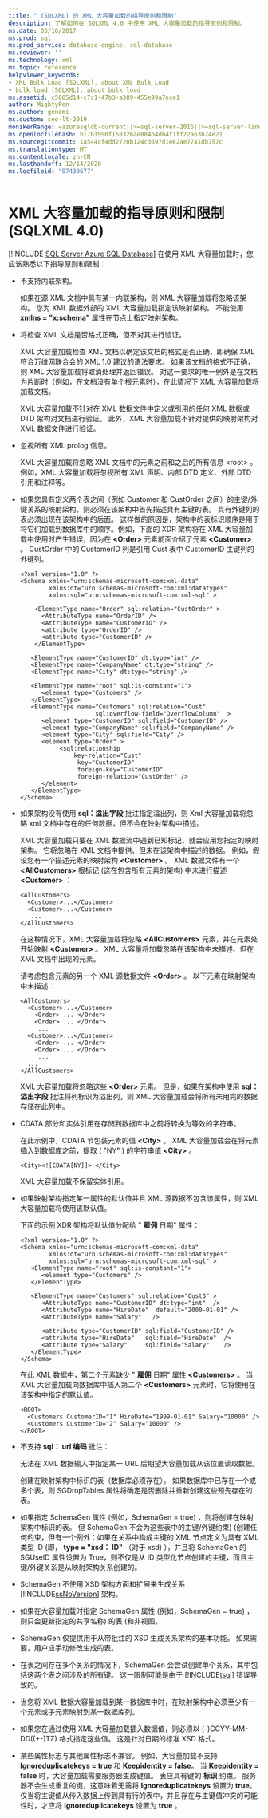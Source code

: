 ```yaml
---
title: " (SQLXML) 的 XML 大容量加载的指导原则和限制"
description: 了解如何在 SQLXML 4.0 中使用 XML 大容量加载的指导原则和限制。
ms.date: 03/16/2017
ms.prod: sql
ms.prod_service: database-engine, sql-database
ms.reviewer: ''
ms.technology: xml
ms.topic: reference
helpviewer_keywords:
- XML Bulk Load [SQLXML], about XML Bulk Load
- bulk load [SQLXML], about bulk load
ms.assetid: c5885d14-c7c1-47b3-a389-455e99a7ece1
author: MightyPen
ms.author: genemi
ms.custom: seo-lt-2019
monikerRange: =azuresqldb-current||>=sql-server-2016||>=sql-server-linux-2017||=azuresqldb-mi-current
ms.openlocfilehash: b17b1990f168326ae884b4db4f1ff22a63b24e21
ms.sourcegitcommit: 1a544cf4dd2720b124c3697d1e62ae7741db757c
ms.translationtype: MT
ms.contentlocale: zh-CN
ms.lasthandoff: 12/14/2020
ms.locfileid: "97439677"
---
```

# <a name="guidelines-and-limitations-of-xml-bulk-load-sqlxml-40"></a>XML 大容量加载的指导原则和限制 (SQLXML 4.0)
[!INCLUDE [SQL Server Azure SQL Database](../../../includes/applies-to-version/sql-asdb.md)]
  在使用 XML 大容量加载时，您应该熟悉以下指导原则和限制：  
  
-   不支持内联架构。  
  
     如果在源 XML 文档中具有某一内联架构，则 XML 大容量加载将忽略该架构。 您为 XML 数据外部的 XML 大容量加载指定该映射架构。 不能使用 **xmlns = "x:schema"** 属性在节点上指定映射架构。  
  
-   将检查 XML 文档是否格式正确，但不对其进行验证。  
  
     XML 大容量加载检查 XML 文档以确定该文档的格式是否正确，即确保 XML 符合万维网联合会的 XML 1.0 建议的语法要求。 如果该文档的格式不正确，则 XML 大容量加载将取消处理并返回错误。 对这一要求的唯一例外是在文档为片断时（例如，在文档没有单个根元素时），在此情况下 XML 大容量加载将加载文档。  
  
     XML 大容量加载不针对在 XML 数据文件中定义或引用的任何 XML 数据或 DTD 架构对文档进行验证。 此外，XML 大容量加载不针对提供的映射架构对 XML 数据文件进行验证。  
  
-   忽视所有 XML prolog 信息。  
  
     XML 大容量加载将忽略 XML 文档中的元素之前和之后的所有信息 \<root> 。 例如，XML 大容量加载将忽视所有 XML 声明、内部 DTD 定义、外部 DTD 引用和注释等。  
  
-   如果您具有定义两个表之间（例如 Customer 和 CustOrder 之间）的主键/外键关系的映射架构，则必须在该架构中首先描述具有主键的表。 具有外键列的表必须出现在该架构中的后面。 这样做的原因是，架构中的表标识顺序是用于将它们加载到数据库中的顺序。例如，下面的 XDR 架构将在 XML 大容量加载中使用时产生错误，因为在 **\<Order>** 元素前面介绍了元素 **\<Customer>** 。 CustOrder 中的 CustomerID 列是引用 Cust 表中 CustomerID 主键列的外键列。  
  
    ```  
    <?xml version="1.0" ?>  
    <Schema xmlns="urn:schemas-microsoft-com:xml-data"   
            xmlns:dt="urn:schemas-microsoft-com:xml:datatypes"    
            xmlns:sql="urn:schemas-microsoft-com:xml-sql" >  
  
        <ElementType name="Order" sql:relation="CustOrder" >  
          <AttributeType name="OrderID" />  
          <AttributeType name="CustomerID" />  
          <attribute type="OrderID" />  
          <attribute type="CustomerID" />  
        </ElementType>  
  
       <ElementType name="CustomerID" dt:type="int" />  
       <ElementType name="CompanyName" dt:type="string" />  
       <ElementType name="City" dt:type="string" />  
  
       <ElementType name="root" sql:is-constant="1">  
          <element type="Customers" />  
       </ElementType>  
       <ElementType name="Customers" sql:relation="Cust"   
                         sql:overflow-field="OverflowColumn"  >  
          <element type="CustomerID" sql:field="CustomerID" />  
          <element type="CompanyName" sql:field="CompanyName" />  
          <element type="City" sql:field="City" />  
          <element type="Order" >   
               <sql:relationship  
                   key-relation="Cust"  
                    key="CustomerID"  
                    foreign-key="CustomerID"  
                    foreign-relation="CustOrder" />  
          </element>  
       </ElementType>  
    </Schema>  
    ```  
  
-   如果架构没有使用 **sql：溢出字段** 批注指定溢出列，则 Xml 大容量加载将忽略 xml 文档中存在的任何数据，但不会在映射架构中描述。  
  
     XML 大容量加载只要在 XML 数据流中遇到已知标记，就会应用您指定的映射架构。 它将忽略在 XML 文档中提供、但未在该架构中描述的数据。 例如，假设您有一个描述元素的映射架构 **\<Customer>** 。 XML 数据文件有一个 **\<AllCustomers>** 根标记 (这在包含所有元素的架构) 中未进行描述 **\<Customer>** ：  
  
    ```  
    <AllCustomers>  
      <Customer>...</Customer>  
      <Customer>...</Customer>  
       ...  
    </AllCustomers>  
    ```  
  
     在这种情况下，XML 大容量加载将忽略 **\<AllCustomers>** 元素，并在元素处开始映射 **\<Customer>** 。 XML 大容量将加载忽略在该架构中未描述、但在 XML 文档中出现的元素。  
  
     请考虑包含元素的另一个 XML 源数据文件 **\<Order>** 。 以下元素在映射架构中未描述：  
  
    ```  
    <AllCustomers>  
      <Customer>...</Customer>  
        <Order> ... </Order>  
        <Order> ... </Order>  
         ...  
      <Customer>...</Customer>  
        <Order> ... </Order>  
        <Order> ... </Order>  
         ...  
      ...  
    </AllCustomers>  
    ```  
  
     XML 大容量加载将忽略这些 **\<Order>** 元素。 但是，如果在架构中使用 **sql：溢出字段** 批注将列标识为溢出列，则 XML 大容量加载会将所有未用完的数据存储在此列中。  
  
-   CDATA 部分和实体引用在存储到数据库中之前将转换为等效的字符串。  
  
     在此示例中，CDATA 节包装元素的值 **\<City>** 。 XML 大容量加载会在将元素插入到数据库之前，提取 ( "NY" ) 的字符串值 **\<City>** 。  
  
    ```  
    <City><![CDATA[NY]]> </City>  
    ```  
  
     XML 大容量加载不保留实体引用。  
  
-   如果映射架构指定某一属性的默认值并且 XML 源数据不包含该属性，则 XML 大容量加载将使用该默认值。  
  
     下面的示例 XDR 架构将默认值分配给 " **雇佣** 日期" 属性：  
  
    ```  
    <?xml version="1.0" ?>  
    <Schema xmlns="urn:schemas-microsoft-com:xml-data"   
            xmlns:dt="urn:schemas-microsoft-com:xml:datatypes"    
            xmlns:sql="urn:schemas-microsoft-com:xml-sql" >  
       <ElementType name="root" sql:is-constant="1">  
          <element type="Customers" />  
       </ElementType>  
  
       <ElementType name="Customers" sql:relation="Cust3" >  
          <AttributeType name="CustomerID" dt:type="int"  />  
          <AttributeType name="HireDate"  default="2000-01-01" />  
          <AttributeType name="Salary"   />  
  
          <attribute type="CustomerID" sql:field="CustomerID" />  
          <attribute type="HireDate"   sql:field="HireDate"  />  
          <attribute type="Salary"     sql:field="Salary"    />  
       </ElementType>  
    </Schema>  
    ```  
  
     在此 XML 数据中，第二个元素缺少 " **雇佣** 日期" 属性 **\<Customers>** 。 当 XML 大容量加载向数据库中插入第二个 **\<Customers>** 元素时，它将使用在该架构中指定的默认值。  
  
    ```  
    <ROOT>  
      <Customers CustomerID="1" HireDate="1999-01-01" Salary="10000" />  
      <Customers CustomerID="2" Salary="10000" />  
    </ROOT>  
    ```  
  
-   不支持 **sql： url 编码** 批注：  
  
     无法在 XML 数据输入中指定某一 URL 后期望大容量加载从该位置读取数据。  
  
     创建在映射架构中标识的表（数据库必须存在）。 如果数据库中已存在一个或多个表，则 SGDropTables 属性将确定是否删除并重新创建这些预先存在的表。  
  
-   如果指定 SchemaGen 属性 (例如，SchemaGen = true) ，则将创建在映射架构中标识的表。 但 SchemaGen 不会为这些表中的主键/外键约束)  (创建任何约束，但有一个例外：如果在关系中构成主键的 XML 节点定义为具有 XML 类型 ID (即， **type = "xsd： ID"** （对于 xsd) ），并且将 SchemaGen 的 SGUseID 属性设置为 True，则不仅是从 ID 类型化节点创建的主键，而且主键/外键关系是从映射架构关系创建的。  
  
-   SchemaGen 不使用 XSD 架构方面和扩展来生成关系 [!INCLUDE[ssNoVersion](../../../includes/ssnoversion-md.md)] 架构。  
  
-   如果在大容量加载时指定 SchemaGen 属性 (例如，SchemaGen = true) ，则只会更新指定的共享名称) 的表 (和非视图。  
  
-   SchemaGen 仅提供用于从带批注的 XSD 生成关系架构的基本功能。 如果需要，用户应手动修改生成的表。  
  
-   在表之间存在多个关系的情况下，SchemaGen 会尝试创建单个关系，其中包括这两个表之间涉及的所有键。 这一限制可能是由于 [!INCLUDE[tsql](../../../includes/tsql-md.md)] 错误导致的。  
  
-   当您将 XML 数据大容量加载到某一数据库中时，在映射架构中必须至少有一个元素或子元素映射到某一数据库列。  
  
-   如果您在通过使用 XML 大容量加载插入数据值，则必须以 (-)CCYY-MM-DD((+-)TZ) 格式指定这些值。 这是针对日期的标准 XSD 格式。  
  
-   某些属性标志与其他属性标志不兼容。 例如，大容量加载不支持 **Ignoreduplicatekeys = true** 和 **Keepidentity = false**。 当 **Keepidentity = false** 时，大容量加载需要服务器生成键值。 表应具有键的 **标识** 约束。 服务器不会生成重复的键，这意味着无需将 **Ignoreduplicatekeys** 设置为 **true**。 仅当将主键值从传入数据上传到具有行的表中，并且存在与主键值冲突的可能性时，才应将 **Ignoreduplicatekeys** 设置为 **true** 。  
  
  
